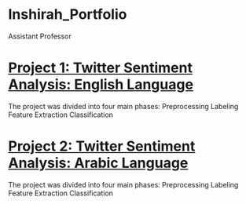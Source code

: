 # Inshirah_Portfolio
Assistant Professor


# [Project 1: Twitter Sentiment Analysis: English Language](https://github.com/inshirah15/Memeory-Aid)
The project was divided into four main phases:
Preprocessing
Labeling
Feature Extraction
Classification

[ ](https://github.com/inshirah15/Inshirah_Portfolio/tree/main/images/W.png)

[](https://github.com/inshirah15/Inshirah_Portfolio/tree/main/images/N.png)


# [Project 2: Twitter Sentiment Analysis: Arabic Language](https://github.com/inshirah15/Memeory-Aid)
The project was divided into four main phases:
Preprocessing
Labeling
Feature Extraction
Classification

[](https://github.com/inshirah15/Inshirah_Portfolio/tree/main/images/W.png)

[](https://github.com/inshirah15/Inshirah_Portfolio/tree/main/images/N.png)
